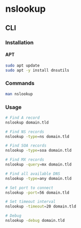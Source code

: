 # nslookup

## CLI

### Installation

#### APT

```sh
sudo apt update
sudo apt -y install dnsutils
```

### Commands

```sh
man nslookup
```

### Usage

```sh
# Find A record
nslookup domain.tld

# Find NS records
nslookup -type=ns domain.tld

# Find SOA records
nslookup -type=soa domain.tld

# Find MX records
nslookup -query=mx domain.tld

# Find all available DNS
nslookup -type=any domain.tld

# Set port to connect
nslookup -port=56 domain.tld

# Set timeout interval
nslookup -timeout=20 domain.tld

# Debug
nslookup -debug domain.tld
```
